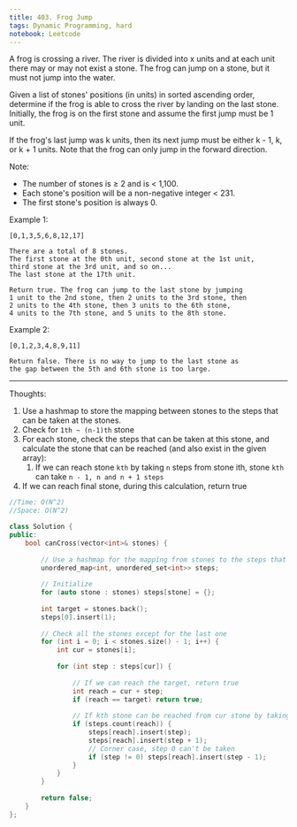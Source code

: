 ```yaml
---
title: 403. Frog Jump
tags: Dynamic Programming, hard
notebook: Leetcode
---
```

A frog is crossing a river. The river is divided into x units and at each unit there may or may not exist a stone. The frog can jump on a stone, but it must not jump into the water.

Given a list of stones' positions (in units) in sorted ascending order, determine if the frog is able to cross the river by landing on the last stone. Initially, the frog is on the first stone and assume the first jump must be 1 unit.

If the frog's last jump was k units, then its next jump must be either k - 1, k, or k + 1 units. Note that the frog can only jump in the forward direction.

Note:

- The number of stones is ≥ 2 and is < 1,100.
- Each stone's position will be a non-negative integer < 231.
- The first stone's position is always 0.

Example 1:
```
[0,1,3,5,6,8,12,17]

There are a total of 8 stones.
The first stone at the 0th unit, second stone at the 1st unit,
third stone at the 3rd unit, and so on...
The last stone at the 17th unit.

Return true. The frog can jump to the last stone by jumping 
1 unit to the 2nd stone, then 2 units to the 3rd stone, then 
2 units to the 4th stone, then 3 units to the 6th stone, 
4 units to the 7th stone, and 5 units to the 8th stone.
```
Example 2:
```
[0,1,2,3,4,8,9,11]

Return false. There is no way to jump to the last stone as 
the gap between the 5th and 6th stone is too large.
```
----------
Thoughts:
1. Use a hashmap to store the mapping between stones to the steps that can be taken at the stones.
2. Check for `1th ~ (n-1)th` stone
3. For each stone, check the steps that can be taken at this stone, and calculate the stone that can be reached (and also exist in the given array):
   1. If we can reach stone `kth` by taking `n` steps from stone ith, stone `kth` can take `n - 1, n and n + 1 steps`
4. If we can reach final stone, during this calculation, return true
   
```c++
//Time: O(N^2)
//Space: O(N^2)

class Solution {
public:
    bool canCross(vector<int>& stones) {
        
        // Use a hashmap for the mapping from stones to the steps that can be taken from this stone
        unordered_map<int, unordered_set<int>> steps;
        
        // Initialize
        for (auto stone : stones) steps[stone] = {};
        
        int target = stones.back();
        steps[0].insert(1);
        
        // Check all the stones except for the last one
        for (int i = 0; i < stones.size() - 1; i++) {
            int cur = stones[i];
            
            for (int step : steps[cur]) {
            
                // If we can reach the target, return true
                int reach = cur + step;
                if (reach == target) return true;
                
                // If kth stone can be reached from cur stone by taking n steps, the steps can be taken for kth stone will be (n), (n - 1), (n + 1)
                if (steps.count(reach)) {
                    steps[reach].insert(step);
                    steps[reach].insert(step + 1);
                    // Corner case, step 0 can't be taken
                    if (step != 0) steps[reach].insert(step - 1);
                }
            }
        }
        
        return false;
    }
};
```